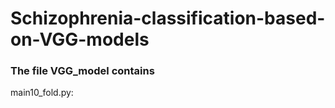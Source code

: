 # Schizophrenia-classification-based-on-VGG-models


### The file VGG_model contains

main10_fold.py: 
